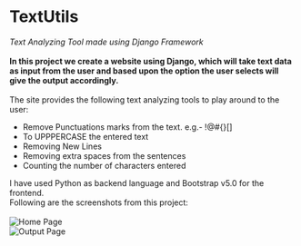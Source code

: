# TextUtils
*Text Analyzing Tool made using Django Framework*
<br><br>
**In this project we create a website using Django, which will take text data as input from the user and based upon the option the user selects will give the output accordingly.**
<br><br>
The site provides the following text analyzing tools to play around to the user:
<ul>
<li>Remove Punctuations marks from the text. e.g.- !@#{}[]</li>
<li>To UPPPERCASE the entered text </li>
<li>Removing New Lines</li>
<li>Removing extra spaces from the sentences</li>
<li>Counting the number of characters entered</li>
</ul>

I have used Python as backend language and Bootstrap v5.0 for the frontend.
<br>Following are the screenshots from this project:<br><br>
<img src="" alt="Home Page"><br>
<img src="" alt="Output Page">
